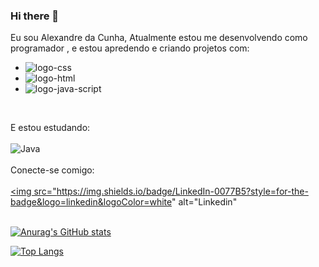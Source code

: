 ### Hi there 👋

Eu sou Alexandre da Cunha, Atualmente estou me desenvolvendo como programador , e estou apredendo e criando projetos com:
<br>
- <img src="https://img.shields.io/badge/CSS3-1572B6?style=for-the-badge&logo=css3&logoColor=white" alt="logo-css">
- <img src="https://img.shields.io/badge/HTML5-E34F26?style=for-the-badge&logo=html5&logoColor=white" alt="logo-html">
- <img src="https://img.shields.io/badge/JavaScript-F7DF1E?style=for-the-badge&logo=javascript&logoColor=black" alt="logo-java-script">
<br>

E estou estudando:
<br>
<br>
![Java](https://img.shields.io/badge/java-%23ED8B00.svg?style=for-the-badge&logo=java&logoColor=white)
<br>
<br>
Conecte-se comigo:
<br>
<br>
<a href="https://www.linkedin.com/in/alexandre-junior-498431242/"><img src="https://img.shields.io/badge/LinkedIn-0077B5?style=for-the-badge&logo=linkedin&logoColor=white" alt="Linkedin" </a>
<br>
<br>  
  
[![Anurag's GitHub stats](https://github-readme-stats.vercel.app/api?username=cunh4bri)](https://github.com/anuraghazra/github-readme-stats) 
  
  
[![Top Langs](https://github-readme-stats.vercel.app/api/top-langs/?username=cunh4bri)](https://github.com/anuraghazra/github-readme-stats)

